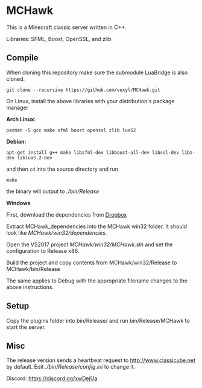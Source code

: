 # MCHawk

This is a Minecraft classic server written in C++.

Libraries: SFML, Boost, OpenSSL, and zlib

## Compile

When cloning this repository make sure the submodule LuaBridge is also cloned.

```
git clone --recursive https://github.com/vexyl/MCHawk.git
```

On Linux, install the above libraries with your distribution's package manager

**Arch Linux:**

```
pacman -S gcc make sfml boost openssl zlib lua52
```

**Debian:**

```
apt-get install g++ make libsfml-dev libboost-all-dev libssl-dev libz-dev liblua5.2-dev
```

and then `cd` into the source directory and run

```
make
```

the binary will output to *./bin/Release*

**Windows**

First, download the dependencies from [Dropbox](https://www.dropbox.com/s/t5lg7s7wom0ybft/MCHawk_dependencies.zip?dl=0)

Extract MCHawk_dependencies into the MCHawk win32 folder. It should look like *MCHawk/win32/dependencies*.

Open the VS2017 project *MCHawk/win32/MCHawk.sln* and set the configuration to Release x86.

Build the project and copy contents from MCHawk/win32/Release to MCHawk/bin/Release

The same applies to Debug with the appropriate filename changes to the above instructions.

## Setup

Copy the plugins folder into bin/Release/ and run bin/Release/MCHawk to start the server.

## Misc

The release version sends a heartbeat request to http://www.classicube.net by default. Edit *./bin/Release/config.ini* to change it.

Discord: https://discord.gg/xwDejUa
